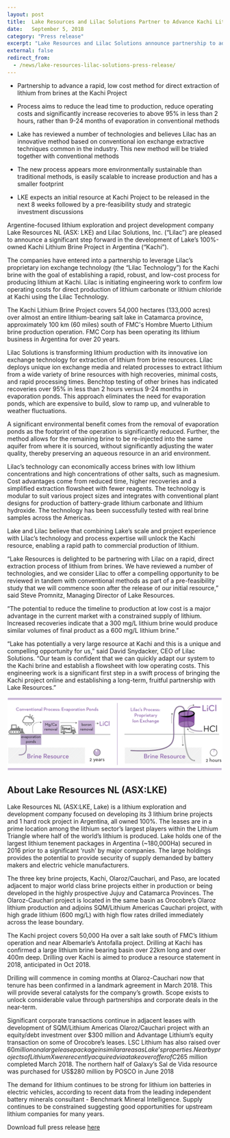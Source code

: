 ```yaml
---
layout: post
title:  Lake Resources and Lilac Solutions Partner to Advance Kachi Lithium Brine Project, Argentina
date:   September 5, 2018
category: "Press release"
excerpt: "Lake Resources and Lilac Solutions announce partnership to advance a rapid, low cost method for direct extraction of lithium from brines at the Kachi Project in Argentina."
external: false
redirect_from:
  - /news/lake-resources-lilac-solutions-press-release/
---
```


* Partnership to advance a rapid, low cost method for direct extraction of lithium from brines at the Kachi Project

* Process aims to reduce the lead time to production, reduce operating costs and significantly increase recoveries to above 95% in less than 2 hours, rather than 9-24 months of evaporation in conventional methods

* Lake has reviewed a number of technologies and believes Lilac has an innovative method based on conventional ion exchange extractive techniques common in the industry. This new method will be trialed together with conventional methods

* The new process appears more environmentally sustainable than traditional methods, is easily scalable to increase production and has a smaller footprint

* LKE expects an initial resource at Kachi Project to be released in the next 8 weeks followed by a pre-feasibility study and strategic investment discussions

Argentine-focused lithium exploration and project development company Lake Resources NL (ASX: LKE) and Lilac Solutions, Inc. (“Lilac”) are pleased to announce a significant step forward in the development of Lake’s 100%-owned Kachi Lithium Brine Project in Argentina (“Kachi”).

The companies have entered into a partnership to leverage Lilac’s proprietary ion exchange technology (the “Lilac Technology”) for the Kachi brine with the goal of establishing a rapid, robust, and low-cost process for producing lithium at Kachi.  Lilac is initiating engineering work to confirm low operating costs for direct production of lithium carbonate or lithium chloride at Kachi using the Lilac Technology.

The Kachi Lithium Brine Project covers 54,000 hectares (133,000 acres) over almost an entire lithium-bearing salt lake in Catamarca province, approximately 100 km (60 miles) south of FMC's Hombre Muerto Lithium brine production operation. FMC Corp has been operating its lithium business in Argentina for over 20 years.

Lilac Solutions is transforming lithium production with its innovative ion exchange technology for extraction of lithium from brine resources.  Lilac deploys unique ion exchange media and related processes to extract lithium from a wide variety of brine resources with high recoveries, minimal costs, and rapid processing times. Benchtop testing of other brines has indicated recoveries over 95% in less than 2 hours versus 9-24 months in evaporation ponds.  This approach eliminates the need for evaporation ponds, which are expensive to build, slow to ramp up, and vulnerable to weather fluctuations.

A significant environmental benefit comes from the removal of evaporation ponds as the footprint of the operation is significantly reduced.  Further, the method allows for the remaining brine to be re-injected into the same aquifer from where it is sourced, without significantly adjusting the water quality, thereby preserving an aqueous resource in an arid environment.

Lilac’s technology can economically access brines with low lithium concentrations and high concentrations of other salts, such as magnesium.  Cost advantages come from reduced time, higher recoveries and a simplified extraction flowsheet with fewer reagents.  The technology is modular to suit various project sizes and integrates with conventional plant designs for production of battery-grade lithium carbonate and lithium hydroxide.  The technology has been successfully tested with real brine samples across the Americas.

Lake and Lilac believe that combining Lake’s scale and project experience with Lilac’s technology and process expertise will unlock the Kachi resource, enabling a rapid path to commercial production of lithium.

“Lake Resources is delighted to be partnering with Lilac on a rapid, direct extraction process of lithium from brines.  We have reviewed a number of technologies, and we consider Lilac to offer a compelling opportunity to be reviewed in tandem with conventional methods as part of a pre-feasibility study that we will commence soon after the release of our initial resource,” said Steve Promnitz, Managing Director of Lake Resources.

“The potential to reduce the timeline to production at low cost is a major advantage in the current market with a constrained supply of lithium.  Increased recoveries indicate that a 300 mg/L lithium brine would produce similar volumes of final product as a 600 mg/L lithium brine.”

“Lake has potentially a very large resource at Kachi and this is a unique and compelling opportunity for us,” said David Snydacker, CEO of Lilac Solutions.  “Our team is confident that we can quickly adapt our system to the Kachi brine and establish a flowsheet with low operating costs.  This engineering work is a significant first step in a swift process of bringing the Kachi project online and establishing a long-term, fruitful partnership with Lake Resources.”

![](/assets/Lilac+Solutions+-+Process+Comparison+Diagrams_2018.08-lines.png)

## About Lake Resources NL (ASX:LKE)

Lake Resources NL (ASX:LKE, Lake) is a lithium exploration and development company focused on developing its 3 lithium brine projects and 1 hard rock project in Argentina, all owned 100%. The leases are in a prime location among the lithium sector’s largest players within the Lithium Triangle where half of the world’s lithium is produced.  Lake holds one of the largest lithium tenement packages in Argentina (~180,000Ha) secured in 2016 prior to a significant ‘rush’ by major companies. The large holdings provides the potential to provide security of supply demanded by battery makers and electric vehicle manufacturers.

The three key brine projects, Kachi, Olaroz/Cauchari, and Paso, are located adjacent to major world class brine projects either in production or being developed in the highly prospective Jujuy and Catamarca Provinces.  The Olaroz-Cauchari project is located in the same basin as Orocobre’s Olaroz lithium production and adjoins SQM/Lithium Americas Cauchari project, with high grade lithium (600 mg/L) with high flow rates drilled immediately across the lease boundary. 

The Kachi project covers 50,000 Ha over a salt lake south of FMC’s lithium operation and near Albemarle’s Antofalla project. Drilling at Kachi has confirmed a large lithium brine bearing basin over 22km long and over 400m deep. Drilling over Kachi is aimed to produce a resource statement in 2018, anticipated in Oct 2018.

Drilling will commence in coming months at Olaroz-Cauchari now that tenure has been confirmed in a landmark agreement in March 2018. This will provide several catalysts for the company’s growth. Scope exists to unlock considerable value through partnerships and corporate deals in the near-term.

Significant corporate transactions continue in adjacent leases with development of SQM/Lithium Americas Olaroz/Cauchari project with an equity/debt investment over $300 million and Advantage Lithium’s equity transaction on some of Orocobre’s leases.  LSC Lithium has also raised over $60 million on a large lease package in similar areas as Lake’s properties. Nearby projects of Lithium X were recently acquired via a takeover offer of C$265 million completed March 2018. The northern half of Galaxy’s Sal de Vida resource was purchased for US$280 million by POSCO in June 2018

The demand for lithium continues to be strong for lithium ion batteries in electric vehicles, according to recent data from the leading independent battery minerals consultant - Benchmark Mineral Intelligence.  Supply continues to be constrained suggesting good opportunities for upstream lithium companies for many years.

Download full press release [here](/assets/Lake+Resources+-+Lilac+Solutions+-+September+2018.pdf)